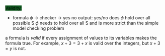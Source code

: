<mark style="background: #014E11F2;">Validity:</mark> 	
- formula $\phi$ $\rightarrow$ checker $\rightarrow$ yes no 
output:
yes/no does $\phi$ hold over all possible S
$\phi$ needs to hold over all S and is more strict than the simple model checking problem

a formula is _valid_ if every assignment of values to its variables makes the formula true. For example, $x+3=3+x$ is valid over the integers, but $x+3=y$ is not.